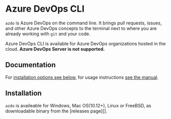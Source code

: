 # Azure DevOps CLI

`azdo` is Azure DevOps on the command line. It brings pull requests, issues, and
other Azure DevOps concepts to the terminal next to where you are already working with
`git` and your code.

Azure DevOps CLI is available for Azure DevOps organizations hosted in the
cloud. **Azure DevOps Server is not supported.**

## Documentation

For [installation options see below](#installation), for usage instructions [see the manual](./docs/azdo.md).


## Installation

`azdo` is availeable for Windows, Mac OS(10.12+), Linux or FreeBSD, as downloadable binary from the [releases page][].
